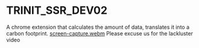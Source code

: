 # TRINIT_SSR_DEV02
A chrome extension that calculates the amount of data, translates it into a carbon footprint.
[screen-capture.webm](https://user-images.githubusercontent.com/88662373/218289657-7eedde98-8b28-45fd-8237-66ee271e0525.webm)
Please excuse us for the lackluster video
